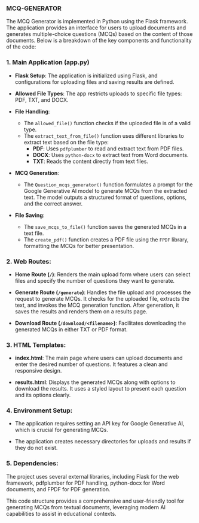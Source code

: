 ### **MCQ-GENERATOR**

The MCQ Generator is implemented in Python using the Flask framework. The application provides an interface for users to upload documents and generates multiple-choice questions (MCQs) based on the content of those documents. Below is a breakdown of the key components and functionality of the code:

### 1. **Main Application (app.py)**

- **Flask Setup**: The application is initialized using Flask, and configurations for uploading files and saving results are defined.
  
- **Allowed File Types**: The app restricts uploads to specific file types: PDF, TXT, and DOCX.

- **File Handling**:
  - The `allowed_file()` function checks if the uploaded file is of a valid type.
  - The `extract_text_from_file()` function uses different libraries to extract text based on the file type:
    - **PDF**: Uses `pdfplumber` to read and extract text from PDF files.
    - **DOCX**: Uses `python-docx` to extract text from Word documents.
    - **TXT**: Reads the content directly from text files.

- **MCQ Generation**:
  - The `Question_mcqs_generator()` function formulates a prompt for the Google Generative AI model to generate MCQs from the extracted text. The model outputs a structured format of questions, options, and the correct answer.
  
- **File Saving**:
  - The `save_mcqs_to_file()` function saves the generated MCQs in a text file.
  - The `create_pdf()` function creates a PDF file using the `FPDF` library, formatting the MCQs for better presentation.

### 2. **Web Routes**:

- **Home Route (`/`)**: Renders the main upload form where users can select files and specify the number of questions they want to generate.

- **Generate Route (`/generate`)**: Handles the file upload and processes the request to generate MCQs. It checks for the uploaded file, extracts the text, and invokes the MCQ generation function. After generation, it saves the results and renders them on a results page.

- **Download Route (`/download/<filename>`)**: Facilitates downloading the generated MCQs in either TXT or PDF format.

### 3. **HTML Templates**:

- **index.html**: The main page where users can upload documents and enter the desired number of questions. It features a clean and responsive design.

- **results.html**: Displays the generated MCQs along with options to download the results. It uses a styled layout to present each question and its options clearly.

### 4. **Environment Setup**:

- The application requires setting an API key for Google Generative AI, which is crucial for generating MCQs.
  
- The application creates necessary directories for uploads and results if they do not exist.

### 5. **Dependencies**:

The project uses several external libraries, including Flask for the web framework, pdfplumber for PDF handling, python-docx for Word documents, and FPDF for PDF generation.


This code structure provides a comprehensive and user-friendly tool for generating MCQs from textual documents, leveraging modern AI capabilities to assist in educational contexts.
